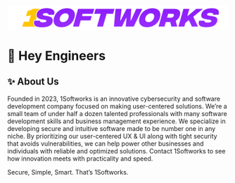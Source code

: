 ![Image](https://github.com/1Softworks/.github/blob/main/profile/1ss.png?raw=true)

# 👋 Hey Engineers

## ✨ About Us
Founded in 2023, 1Softworks is an innovative cybersecurity and software development company focused on making user-centered solutions. We’re a small team of under half a dozen talented professionals with many software development skills and business management experience. We specialize in developing secure and intuitive software made to be number one in any niche. By prioritizing our user-centered UX & UI along with tight security that avoids vulnerabilities, we can help power other businesses and individuals with reliable and optimized solutions. Contact 1Softworks to see how innovation meets with practicality and speed.

Secure, Simple, Smart. That’s 1Softworks.
